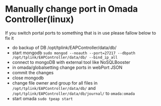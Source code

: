 # Manually change port in Omada Controller(linux)

If you switch portal ports to something that is in use please fallow below to fix it

- do backup of DB /opt/tplink/EAPController/data/db/
- start mongodb
`sudo mongod --noauth --port=27217 --dbpath /opt/tplink/EAPController/data/db/ --bind_ip_all`
- connect to mongoDB with external tool like NoSQLBooster
- in omada/globalsetting change ports in webPort JSON
- commit the changes
- close mongodb 
- change file owner and group for all files in `/opt/tplink/EAPController/data/db/` and ` /opt/tplink/EAPController/data/db/journal/` to
`omada:omada`
- start omada `sudo tpeap start`
